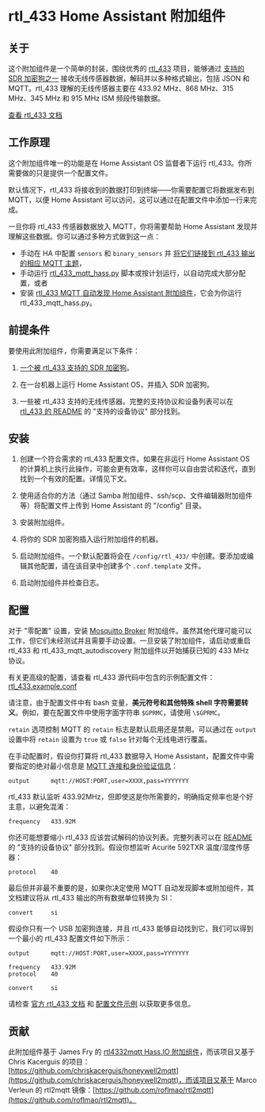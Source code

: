 # rtl_433 Home Assistant 附加组件

## 关于

这个附加组件是一个简单的封装，围绕优秀的 [rtl_433](https://github.com/merbanan/rtl_433) 项目，能够通过 [支持的 SDR 加密狗之一](https://triq.org/rtl_433/HARDWARE.html) 接收无线传感器数据，解码并以多种格式输出，包括 JSON 和 MQTT。rtl_433 理解的无线传感器主要在 433.92 MHz、868 MHz、315 MHz、345 MHz 和 915 MHz ISM 频段传输数据。

[查看 rtl_433 文档](https://triq.org/rtl_433)

## 工作原理

这个附加组件唯一的功能是在 Home Assistant OS 监督者下运行 rtl_433。你所需要做的只是提供一个配置文件。

默认情况下，rtl_433 将接收到的数据打印到终端——你需要配置它将数据发布到 MQTT，以便 Home Assistant 可以访问，这可以通过在配置文件中添加一行来完成。

一旦你将 rtl_433 传感器数据放入 MQTT，你将需要帮助 Home Assistant 发现并理解这些数据。你可以通过多种方式做到这一点：

  * 手动在 HA 中配置 `sensors` 和 `binary_sensors` 并 [将它们链接到 rtl_433 输出的相应 MQTT 主题](https://www.home-assistant.io/integrations/sensor.mqtt/)，
  * 手动运行 [rtl_433_mqtt_hass.py](https://github.com/merbanan/rtl_433/tree/master/examples/rtl_433_mqtt_hass.py) 脚本或按计划运行，以自动完成大部分配置，或者
  * 安装 [rtl_433 MQTT 自动发现 Home Assistant 附加组件](https://github.com/pbkhrv/rtl_433-hass-addons/tree/main/rtl_433_mqtt_autodiscovery)，它会为你运行 rtl_433_mqtt_hass.py。

## 前提条件

要使用此附加组件，你需要满足以下条件：

 1. [一个被 rtl_433 支持的 SDR 加密狗](https://triq.org/rtl_433/HARDWARE.html)。

 2. 在一台机器上运行 Home Assistant OS，并插入 SDR 加密狗。

 3. 一些被 rtl_433 支持的无线传感器。完整的支持协议和设备列表可以在 [rtl_433 的 README](https://github.com/merbanan/rtl_433/blob/master/README.md) 的 "支持的设备协议" 部分找到。

## 安装

 1. 创建一个符合需求的 rtl_433 配置文件。如果在非运行 Home Assistant OS 的计算机上执行此操作，可能会更有效率，这样你可以自由尝试和迭代，直到找到一个有效的配置。详情见下文。

 2. 使用适合你的方法（通过 Samba 附加组件、ssh/scp、文件编辑器附加组件等）将配置文件上传到 Home Assistant 的 "/config" 目录。

 3. 安装附加组件。

 5. 将你的 SDR 加密狗插入运行附加组件的机器。

 5. 启动附加组件。一个默认配置将会在 `/config/rtl_433/` 中创建。要添加或编辑其他配置，请在该目录中创建多个 `.conf.template` 文件。

 6. 启动附加组件并检查日志。

## 配置

对于 "零配置" 设置，安装 [Mosquitto Broker](https://github.com/home-assistant/addons/blob/master/mosquitto/DOCS.md) 附加组件。虽然其他代理可能可以工作，但它们未经测试并且需要手动设置。一旦安装了附加组件，请启动或重启 rtl_433 和 rtl_433_mqtt_autodiscovery 附加组件以开始捕获已知的 433 MHz 协议。

有关更高级的配置，请查看 rtl_433 源代码中包含的示例配置文件：[rtl_433.example.conf](https://github.com/merbanan/rtl_433/blob/master/conf/rtl_433.example.conf)

请注意，由于配置文件中有 bash 变量，**美元符号和其他特殊 shell 字符需要转义**。例如，要在配置文件中使用字面字符串 `$GPRMC`，请使用 `\$GPRMC`。

`retain` 选项控制 MQTT 的 `retain` 标志是默认启用还是禁用。可以通过在 `output` 设置中将 `retain` 设置为 `true` 或 `false` 针对每个无线电进行覆盖。

在手动配置时，假设你打算将 rtl_433 数据导入 Home Assistant，配置文件中需要指定的绝对最小信息是 [MQTT 连接和身份验证信息](https://triq.org/rtl_433/OPERATION.html#mqtt-output)：

```
output      mqtt://HOST:PORT,user=XXXX,pass=YYYYYYY
```

rtl_433 默认监听 433.92MHz，但即使这是你所需要的，明确指定频率也是个好主意，以避免混淆：

```
frequency   433.92M
```

你还可能想要缩小 rtl_433 应该尝试解码的协议列表。完整列表可以在 [README](https://github.com/merbanan/rtl_433/blob/master/README.md) 的 "支持的设备协议" 部分找到。假设你想监听 Acurite 592TXR 温度/湿度传感器：

```
protocol    40
```

最后但并非最不重要的是，如果你决定使用 MQTT 自动发现脚本或附加组件，其文档建议将从 rtl_433 输出的所有数据单位转换为 SI：

```
convert     si
```

假设你只有一个 USB 加密狗连接，并且 rtl_433 能够自动找到它，我们可以得到一个最小的 rtl_433 配置文件如下所示：

```
output      mqtt://HOST:PORT,user=XXXX,pass=YYYYYYY

frequency   433.92M
protocol    40

convert     si
```

请检查 [官方 rtl_433 文档](https://triq.org/rtl_433) 和 [配置文件示例](https://github.com/merbanan/rtl_433/tree/master/conf) 以获取更多信息。

## 贡献

此附加组件基于 James Fry 的 [rtl4332mqtt Hass.IO 附加组件](https://github.com/james-fry/hassio-addons/tree/master/rtl4332mqtt)，而该项目又基于 Chris Kacerguis 的项目：[https://github.com/chriskacerguis/honeywell2mqtt](https://github.com/chriskacerguis/honeywell2mqtt)，而该项目又基于 Marco Verleun 的 rtl2mqtt 镜像：[https://github.com/roflmao/rtl2mqtt](https://github.com/roflmao/rtl2mqtt)。